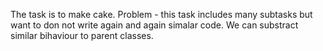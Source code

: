 The task is to make cake.
Problem - this task includes many subtasks but want to don not write again and
again simalar code.
We can substract similar bihaviour to parent classes.
